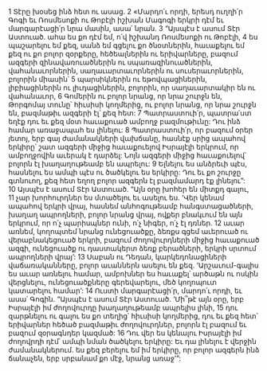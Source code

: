1 Տէրը խօսեց ինձ հետ ու ասաց. 2 «Մարդո՛ւ որդի, երեսդ ուղղի՛ր Գոգի եւ Ռոսմեսոքի ու Թոբէլի իշխան Մագոգի երկրի դէմ եւ մարգարէացի՛ր նրա մասին, ասա՛ նրան. 3 “Այսպէս է ասում Տէր Աստուած. ահա ես քո դէմ եմ, ո՛վ իշխանդ Ռոսմեսոքի ու Թոբէլի, 4 ես պաշարելու եմ քեզ, սանձ եմ գցելու քո ծնօտներին, հաւաքելու եմ քեզ ու քո բոլոր զօրքերը, հեծեալներին ու երիվարները, բազում ազգերի զինավառուածներին ու սպառազինուածներին, վահանաւորներին, սաղաւարտաւորներին ու սուսերաւորներին, բոլորին միասին՝ 5 պարսիկներին ու եթովպացիներին, լիբիացիներին ու լիւդացիներին, բոլորին, որ սաղաւարտակիր են ու վահանաւոր, 6 Գոմերին ու բոլոր նրանց, որ նրա շուրջն են, Թորգոմայ տունը՝ հիւսիսի կողմերից, ու բոլոր նրանց, որ նրա շուրջն են, բազմաթիւ ազգերի էլ՝ քեզ հետ: 7 Պատրաստուի՛ր, պատրա՛ստ եղէք դու եւ քեզ մօտ հաւաքուած ամբողջ բազմութիւնը: Դու ինձ համար առաջապահ ես լինելու: 8 Պատրաստուի՛ր, որ բազում օրեր յետոյ, երբ գայ ժամանակների վախճանը, հասնէք սրից ապահով երկիրը՝ շատ ազգերի միջից հաւաքուելով Իսրայէլի երկրում, որ ամբողջովին աւերակ է դարձել: Նոյն ազգերի միջից հաւաքուելով՝ բոլորն էլ խաղաղութեամբ են ապրելու: 9 Ելնելու ես անձրեւի պէս, հասնելու ես ամպի պէս ու ծածկելու ես երկիրը: Դու եւ քո շուրջը գտնուող, քեզ հետ եղող բոլոր ազգերն էլ բազմամարդ էք լինելու”: 10 Այսպէս է ասում Տէր Աստուած. “Այն օրը խոհեր են միտքդ գալու, 11 չար խորհուրդներ ես մտածելու եւ ասելու ես. ‘Վեր կենամ ապահով երկրի վրայ, հասնեմ անհոգութեամբ հանգստացածների, խաղաղ ապրողների, բոլոր նրանց վրայ, ովքեր բնակւում են այն երկրում, որ ո՛չ պարիսպներ ունի, ո՛չ նիգեր, ո՛չ էլ դռներ. 12 աւար առնեմ, կողոպտեմ նրանց ունեցուածքը, ձեռքս գցեմ աւերուած ու վերաբնակեցուած երկրի, բազում ժողովուրդների միջից հաւաքուած ազգի, ունեցուածք ու դաստակերտ ձեռք բերածների, երկրի սրտում ապրողների վրայ’: 13 Սաբան ու Դեդան, կարկեդոնացիների վաճառականները, բոլոր աւաններն ասելու են քեզ. ‘Արշաւում-գալիս ես աւար առնելու համար, ամբոխներ ես հաւաքել՝ արծաթն ու ոսկին վերցնելու, ունեցուածքները գերեվարելու, մեծ կողոպուտ կատարելու համար’: 14 Ուստի մարգարէացի՛ր, մարդո՛ւ որդի, եւ ասա՛ Գոգին. “Այսպէս է ասում Տէր Աստուած. ‘Մի՞թէ այն օրը, երբ Իսրայէլի իմ ժողովուրդը խաղաղութեամբ ապրելիս լինի, 15 դու զարթնելու ու գալու ես քո տեղից՝ հիւսիսի կողմերից, դու եւ քեզ հետ՝ երիվարներ հեծած բազմաթիւ ժողովուրդներ, բոլորն էլ բազում եւ բազում զօրագնդեր կազմած: 16 Դու վեր ես կենալու Իսրայէլի իմ ժողովրդի դէմ՝ ամպի նման ծածկելու երկիրը: Եւ դա լինելու է վերջին ժամանակներում. ես քեզ բերելու եմ իմ երկիրը, որ բոլոր ազգերն ինձ ճանաչեն, երբ սրբանամ քո մէջ, նրանց առաջ’”:
